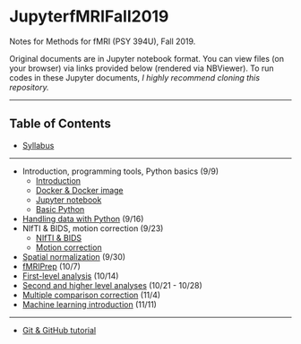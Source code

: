 # JupyterfMRIFall2019
Notes for Methods for fMRI (PSY 394U), Fall 2019. 

Original documents are in Jupyter notebook format. You can view files (on your browser) via links provided below (rendered via NBViewer). To run codes in these Jupyter documents, *I highly recommend cloning this repository.*

***

## Table of Contents

* [Syllabus](https://nbviewer.jupyter.org/github/sathayas/JupyterfMRIFall2019/blob/master/Syllabus/Syllabus_fMRI_Fall2019.ipynb)

***

* Introduction, programming tools, Python basics (9/9)
  * [Introduction](https://nbviewer.jupyter.org/github/sathayas/JupyterfMRIFall2019/blob/master/Intro.ipynb)
  * [Docker & Docker image](https://nbviewer.jupyter.org/github/sathayas/JupyterfMRIFall2019/blob/master/Docker.ipynb)
  * [Jupyter notebook](https://nbviewer.jupyter.org/github/sathayas/JupyterfMRIFall2019/blob/master/Jupyter.ipynb)
  * [Basic Python](https://nbviewer.jupyter.org/github/sathayas/JupyterfMRIFall2019/blob/master/BasicPython.ipynb)
* [Handling data with Python](https://nbviewer.jupyter.org/github/sathayas/JupyterfMRIFall2019/blob/master/HandlingData.ipynb) (9/16)  
* NIfTI & BIDS, motion correction (9/23)
  * [NIfTI & BIDS](https://nbviewer.jupyter.org/github/sathayas/JupyterfMRIFall2019/blob/master/NIfTI_BIDS.ipynb)  
  * [Motion correction](https://nbviewer.jupyter.org/github/sathayas/JupyterfMRIFall2019/blob/master/MoCor.ipynb)  
* [Spatial normalization](https://nbviewer.jupyter.org/github/sathayas/JupyterfMRIFall2019/blob/master/Normalization.ipynb) (9/30)  
* [fMRIPrep](https://nbviewer.jupyter.org/github/sathayas/JupyterfMRIFall2019/blob/master/fMRIPrep.ipynb) (10/7)  
* [First-level analysis](https://nbviewer.jupyter.org/github/sathayas/JupyterfMRIFall2019/blob/master/Level1.ipynb) (10/14)  
* [Second and higher level analyses](https://nbviewer.jupyter.org/github/sathayas/JupyterfMRIFall2019/blob/master/Level2.ipynb) (10/21 - 10/28)  
* [Multiple comparison correction](https://nbviewer.jupyter.org/github/sathayas/JupyterfMRIFall2019/blob/master/MultipleComparison.ipynb) (11/4)  
* [Machine learning introduction](https://nbviewer.jupyter.org/github/sathayas/JupyterfMRIFall2019/blob/master/MachineLearning.ipynb) (11/11)  
  
  
***
* [Git & GitHub tutorial](https://nbviewer.jupyter.org/github/sathayas/JupyterPythonFall2018/blob/master/Git.ipynb)
